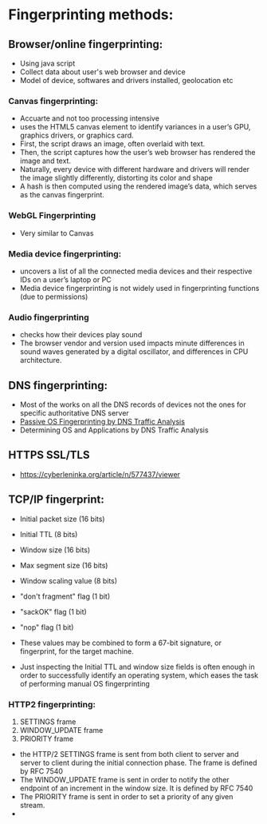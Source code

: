 # Fingerprinting methods:
## Browser/online fingerprinting:
* Using java script
* Collect data about user's web browser and device
* Model of device, softwares and drivers installed, geolocation etc
### Canvas fingerprinting:
* Accuarte and not too processing intensive
* uses the HTML5 canvas element to identify variances in a user’s GPU, graphics drivers, or graphics card.
* First, the script draws an image, often overlaid with text.
* Then, the script captures how the user’s web browser has rendered the image and text.
* Naturally, every device with different hardware and drivers will render the image slightly differently, distorting its color and shape
* A hash is then computed using the rendered image’s data, which serves as the canvas fingerprint.
### WebGL Fingerprinting
* Very similar to Canvas

### Media device fingerprinting:
* uncovers a list of all the connected media devices and their respective IDs on a user’s laptop or PC
* Media device fingerprinting is not widely used in fingerprinting functions (due to permissions)
### Audio fingerprinting
* checks how their devices play sound
* The browser vendor and version used impacts minute differences in sound waves generated by a digital oscillator, and differences in CPU architecture.

## DNS fingerprinting:
* Most of the works on all the DNS records of devices not the ones for specific authoritative DNS server
* [Passive OS Fingerprinting by DNS Traffic Analysis](https://ieeexplore.ieee.org/abstract/document/6531762)
* Determining OS and Applications by DNS Traffic Analysis

## HTTPS SSL/TLS
* https://cyberleninka.org/article/n/577437/viewer



## TCP/IP fingerprint:
* Initial packet size (16 bits)
* Initial TTL (8 bits)
* Window size (16 bits)
* Max segment size (16 bits)
* Window scaling value (8 bits)
* "don't fragment" flag (1 bit)
* "sackOK" flag (1 bit)
* "nop" flag (1 bit)

* These values may be combined to form a 67-bit signature, or fingerprint, for the target machine.
* Just inspecting the Initial TTL and window size fields is often enough in order to successfully identify an operating system, which eases the task of performing manual OS fingerprinting
  
### HTTP2 fingerprinting:
1. SETTINGS frame
2. WINDOW_UPDATE frame
3. PRIORITY frame 
*  the HTTP/2 SETTINGS frame is sent from both client to server and server to client during the 
initial connection phase. The frame is defined by RFC 7540
* The WINDOW_UPDATE frame is sent in order to notify the other endpoint of an increment in the window size. It is 
defined by RFC 7540
* The PRIORITY frame is sent in order to set a priority of any given stream.
* 